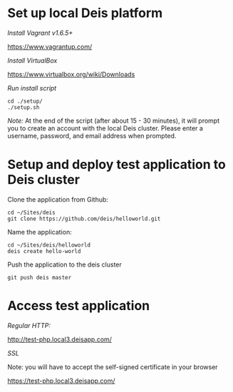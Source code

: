 Set up local Deis platform
============================

*Install Vagrant v1.6.5+*

https://www.vagrantup.com/

*Install VirtualBox*

https://www.virtualbox.org/wiki/Downloads

*Run install script*

    cd ./setup/
    ./setup.sh

*Note:*
At the end of the script (after about 15 - 30 minutes), it will prompt you to create an account with the local Deis cluster. Please enter a username, password, and email address when prompted.


Setup and deploy test application to Deis cluster
=================================================

Clone the application from Github:

    cd ~/Sites/deis
    git clone https://github.com/deis/helloworld.git

Name the application:

    cd ~/Sites/deis/helloworld
    deis create hello-world

Push the application to the deis cluster
    
    git push deis master


Access test application
=========================================

*Regular HTTP:*

http://test-php.local3.deisapp.com/

*SSL*

Note: you will have to accept the self-signed certificate in your browser

https://test-php.local3.deisapp.com/

